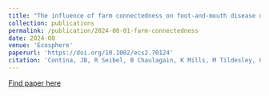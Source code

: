 ```yaml
---
title: "The influence of farm connectedness on foot-and-mouth disease outbreaks in livestock"
collection: publications
permalink: /publication/2024-08-01-farm-connectedness
date: 2024-08
venue: 'Ecosphere'
paperurl: 'https://doi.org/10.1002/ecs2.70124'
citation: 'Contina, JB, R Seibel, B Chaulagain, K Mills, M Tildesley, C Mundt. (2024). &quot;The influence of farm connectedness on foot-and-mouth disease outbreaks in livestock.&quot; <i>Ecosphere</i>. 15(8): e70124.'
---
```


[Find paper here](https://doi.org/10.1002/ecs2.70124)